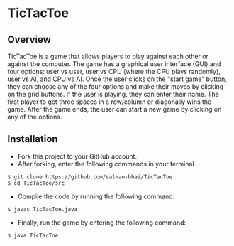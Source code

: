 # TicTacToe

## Overview

TicTacToe is a game that allows players to play against each other or against the computer. The game has a graphical user interface (GUI) and four options: user vs user, user vs CPU (where the CPU plays randomly), user vs AI, and CPU vs AI. Once the user clicks on the "start game" button, they can choose any of the four options and make their moves by clicking on the grid buttons. If the user is playing, they can enter their name. The first player to get three spaces in a row/column or diagonally wins the game. After the game ends, the user can start a new game by clicking on any of the options.

## Installation
- Fork this project to your GitHub account.
- After forking, enter the following commands in your terminal.

```
$ git clone https://github.com/salman-bhai/TicTacToe
$ cd TicTacToe/src
```
- Compile the code by running the following command:
```
$ javac TicTacToe.java
```
- Finally, run the game by entering the following command:
```
$ java TicTacToe
```